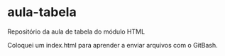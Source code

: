# aula-tabela
Repositório da aula de tabela do módulo HTML

Coloquei um index.html para aprender a enviar arquivos com o GitBash.
